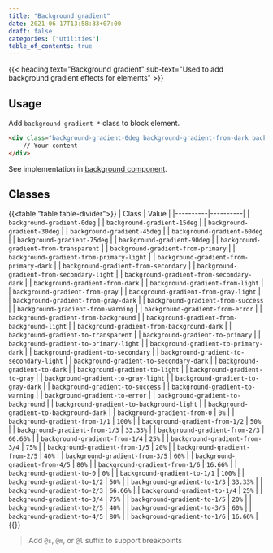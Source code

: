 ```yaml
---
title: "Background gradient"
date: 2021-06-17T13:58:33+07:00
draft: false
categories: ["Utilities"]
table_of_contents: true
---
```


{{< heading text="Background gradient" sub-text="Used to add background gradient effects for elements" >}}

## Usage

Add `background-gradient-*` class to block element.

``` html
<div class="background-gradient-0deg background-gradient-from-dark background-gradient-to-transparent">
    // Your content
</div>
```

See implementation in [background component](/documentation/components/background).

## Classes

{{<table "table table-divider">}}
| Class | Value |
|----------|----------|
| `background-gradient-0deg` |
| `background-gradient-15deg` |
| `background-gradient-30deg` |
| `background-gradient-45deg` |
| `background-gradient-60deg` |
| `background-gradient-75deg` |
| `background-gradient-90deg` |
| `background-gradient-from-transparent` |
| `background-gradient-from-primary` |
| `background-gradient-from-primary-light` |
| `background-gradient-from-primary-dark` |
| `background-gradient-from-secondary` |
| `background-gradient-from-secondary-light` |
| `background-gradient-from-secondary-dark` |
| `background-gradient-from-dark` |
| `background-gradient-from-light` |
| `background-gradient-from-gray` |
| `background-gradient-from-gray-light` |
| `background-gradient-from-gray-dark` |
| `background-gradient-from-success` |
| `background-gradient-from-warning` |
| `background-gradient-from-error` |
| `background-gradient-from-background` |
| `background-gradient-from-background-light` |
| `background-gradient-from-background-dark` |
| `background-gradient-to-transparent` |
| `background-gradient-to-primary` |
| `background-gradient-to-primary-light` |
| `background-gradient-to-primary-dark` |
| `background-gradient-to-secondary` |
| `background-gradient-to-secondary-light` |
| `background-gradient-to-secondary-dark` |
| `background-gradient-to-dark` |
| `background-gradient-to-light` |
| `background-gradient-to-gray` |
| `background-gradient-to-gray-light` |
| `background-gradient-to-gray-dark` |
| `background-gradient-to-success` |
| `background-gradient-to-warning` |
| `background-gradient-to-error` |
| `background-gradient-to-background` |
| `background-gradient-to-background-light` |
| `background-gradient-to-background-dark` |
| `background-gradient-from-0` | `0%` |
| `background-gradient-from-1/1` | `100%` |
| `background-gradient-from-1/2` | `50%` |
| `background-gradient-from-1/3` | `33.33%` |
| `background-gradient-from-2/3` | `66.66%` |
| `background-gradient-from-1/4` | `25%` |
| `background-gradient-from-3/4` | `75%` |
| `background-gradient-from-1/5` | `20%` |
| `background-gradient-from-2/5` | `40%` |
| `background-gradient-from-3/5` | `60%` |
| `background-gradient-from-4/5` | `80%` |
| `background-gradient-from-1/6` | `16.66%` |
| `background-gradient-to-0` | `0%` |
| `background-gradient-to-1/1` | `100%` |
| `background-gradient-to-1/2` | `50%` |
| `background-gradient-to-1/3` | `33.33%` |
| `background-gradient-to-2/3` | `66.66%` |
| `background-gradient-to-1/4` | `25%` |
| `background-gradient-to-3/4` | `75%` |
| `background-gradient-to-1/5` | `20%` |
| `background-gradient-to-2/5` | `40%` |
| `background-gradient-to-3/5` | `60%` |
| `background-gradient-to-4/5` | `80%` |
| `background-gradient-to-1/6` | `16.66%` |
{{</table>}}

> Add `@s`, `@m`, or `@l` suffix to support breakpoints